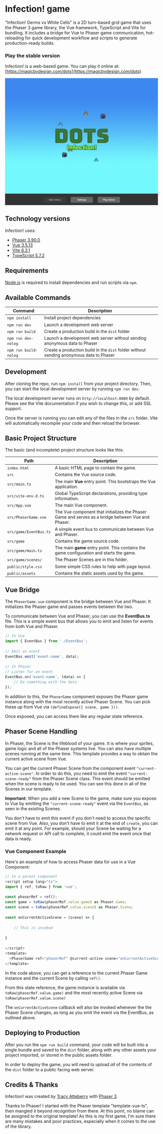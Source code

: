 # Infection! game

"Infection! Germs vs White Cells" is a 2D turn-based grid game that uses the
Phaser 3 game library, the Vue framework, TypeScript and Vite for bundling. It
includes a bridge for Vue to Phaser game communication, hot-reloading for quick
development workflow and scripts to generate production-ready builds.

### Play the stable version

Infection! is a web-based game. You can play it online at: [https://magicbydesign.com/dots](https://magicbydesign.com/dots)

![screenshot](screenshot.png)

## Technology versions

Infection! uses:

- [Phaser 3.90.0](https://github.com/phaserjs/phaser)
- [Vue 3.5.13](https://github.com/vuejs)
- [Vite 6.3.1](https://github.com/vitejs/vite)
- [TypeScript 5.7.2](https://github.com/microsoft/TypeScript)

## Requirements

[Node.js](https://nodejs.org) is required to install dependencies and run scripts via `npm`.

## Available Commands

| Command | Description |
|---------|-------------|
| `npm install` | Install project dependencies |
| `npm run dev` | Launch a development web server |
| `npm run build` | Create a production build in the `dist` folder |
| `npm run dev-nolog` | Launch a development web server without sending anonymous data to Phaser |
| `npm run build-nolog` | Create a production build in the `dist` folder without sending anonymous data to Phaser |

## Development

After cloning the repo, run `npm install` from your project directory. Then,
you can start the local development server by running `npm run dev`.

The local development server runs on `http://localhost:8080` by default. Please
see the Vite documentation if you wish to change this, or add SSL support.

Once the server is running you can edit any of the files in the `src` folder.
Vite will automatically recompile your code and then reload the browser.

## Basic Project Structure

The basic (and incomplete) project structure looks like this:

| Path                          | Description                                                                                    |
|-------------------------------|------------------------------------------------------------------------------------------------|
| `index.html`                  | A basic HTML page to contain the game.                                                         |
| `src`                         | Contains the Vue source code.                                                                  |
| `src/main.ts`                 | The main **Vue** entry point. This bootstraps the Vue application.                             |
| `src/vite-env.d.ts`           | Global TypeScript declarations, providing type information.                                    |
| `src/App.vue`                 | The main Vue component.                                                                        |
| `src/PhaserGame.vue`       | The Vue component that initializes the Phaser Game and serves as a bridge between Vue and Phaser. |
| `src/game/EventBus.ts`        | A simple event bus to communicate between Vue and Phaser.                                      |
| `src/game`                    | Contains the game source code.                                                                 |
| `src/game/main.ts`            | The main **game** entry point. This contains the game configuration and starts the game.       |
| `src/game/scenes/`            | The Phaser Scenes are in this folder.                                                          |
| `public/style.css`            | Some simple CSS rules to help with page layout.                                                |
| `public/assets`               | Contains the static assets used by the game.                                                   |

## Vue Bridge

The `PhaserGame.vue` component is the bridge between Vue and Phaser. It
initializes the Phaser game and passes events between the two.

To communicate between Vue and Phaser, you can use the **EventBus.ts** file.
This is a simple event bus that allows you to emit and listen for events from
both Vue and Phaser.

```js
// In Vue
import { EventBus } from './EventBus';

// Emit an event
EventBus.emit('event-name', data);

// In Phaser
// Listen for an event
EventBus.on('event-name', (data) => {
    // Do something with the data
});
```

In addition to this, the `PhaserGame` component exposes the Phaser game
instance along with the most recently active Phaser Scene. You can pick these
up from Vue via `(defineExpose({ scene, game }))`.

Once exposed, you can access them like any regular state reference.

## Phaser Scene Handling

In Phaser, the Scene is the lifeblood of your game. It is where your sprites,
game logic and all of the Phaser systems live. You can also have multiple
scenes running at the same time. This template provides a way to obtain the
current active scene from Vue.

You can get the current Phaser Scene from the component event
`"current-active-scene"`. In order to do this, you need to emit the event
`"current-scene-ready"` from the Phaser Scene class. This event should be
emitted when the scene is ready to be used. You can see this done in all of the
Scenes in our template.

**Important**: When you add a new Scene to the game, make sure you expose to
Vue by emitting the `"current-scene-ready"` event via the `EventBus`, as seen
in the existing Scenes.

You don't have to emit this event if you don't need to access the specific
scene from Vue. Also, you don't have to emit it at the end of `create`, you can
emit it at any point. For example, should your Scene be waiting for a network
request or API call to complete, it could emit the event once that data is
ready.

### Vue Component Example

Here's an example of how to access Phaser data for use in a Vue Component:

```typescript
// In a parent component
<script setup lang="ts">
import { ref, toRaw } from 'vue';

const phaserRef = ref();
const game = toRaw(phaserRef.value.game) as Phaser.Game;
const scene = toRaw(phaserRef.value.scene) as Phaser.Scene;

const onCurrentActiveScene = (scene) => {
    
    // This is invoked

}

</script>
<template>
  <PhaserGame ref="phaserRef" @current-active-scene="onCurrentActiveScene" />
</template>
```

In the code above, you can get a reference to the current Phaser Game instance
and the current Scene by calling `ref()`.

From this state reference, the game instance is available via
`toRaw(phaserRef.value.game)` and the most recently active Scene via
`toRaw(phaserRef.value.scene)`

The `onCurrentActiveScene` callback will also be invoked whenever the the
Phaser Scene changes, as long as you emit the event via the EventBus, as
outlined above.


## Deploying to Production

After you run the `npm run build` command, your code will be built into a
single bundle and saved to the `dist` folder, along with any other assets your
project imported, or stored in the public assets folder.

In order to deploy the game, you will need to upload *all* of the contents of
the `dist` folder to a public facing web server.

## Credits & Thanks

Infection! was created by [Tracy Atteberry](https://tracyatteberry.com) with [Phaser 3](https://phaser.io).

Thanks to Phaser! I started with the Phaser template "template-vue-ts", then
mangled it beyond recognition from there. At this point, no blame can be
assigned to the original template! As this is my first game, I'm sure there are
many mistakes and poor practices, especially when it comes to the use of the
library.